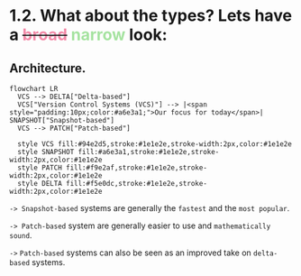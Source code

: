 # 1.2. What about the types? Lets have a ~~<span style="color:#f38ba8;">broad</span>~~ <span style="color:#a6e3a1;">narrow</span> look:

<!-- new_line -->

## Architecture.

<!-- new_lines: 3 -->

```mermaid +render
flowchart LR
  VCS --> DELTA["Delta-based"]
  VCS["Version Control Systems (VCS)"] --> |<span style="padding:10px;color:#a6e3a1;">Our focus for today</span>| SNAPSHOT["Snapshot-based"]
  VCS --> PATCH["Patch-based"]

  style VCS fill:#94e2d5,stroke:#1e1e2e,stroke-width:2px,color:#1e1e2e
  style SNAPSHOT fill:#a6e3a1,stroke:#1e1e2e,stroke-width:2px,color:#1e1e2e
  style PATCH fill:#f9e2af,stroke:#1e1e2e,stroke-width:2px,color:#1e1e2e
  style DELTA fill:#f5e0dc,stroke:#1e1e2e,stroke-width:2px,color:#1e1e2e
```

<!-- new_lines: 3 -->
<!-- pause -->

`-> Snapshot-based` systems are generally the `fastest` and the `most popular`.

<!-- pause -->

`-> Patch-based` system are generally easier to use and `mathematically sound`.

<!-- pause -->

`->` `Patch-based` systems can also be seen as an improved take on `delta-based`
systems.
